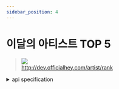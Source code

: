 ```yaml
---
sidebar_position: 4
---
```


# 이달의 아티스트 TOP 5


> ![](https://img.shields.io/static/v1?label=&message=GET&color=blue) <br/>
> http://dev.officialhey.com/artist/rank

<details markdown="1">
<summary>api specification</summary>


#### Response

  <details markdown="1">
  <summary>200 OK : 성공</summary>

  ```
  {
  "ok": true,
  "data": [
    {
      "id": 1,
      "name": "artist1",
      "profileImage": "image1"
    },
    {
      "id": 2,
      "name": "artist2",
      "profileImage": "image1"
    },
    {
      "id": 3,
      "name": "artist3",
      "profileImage": "image1"
    },
    {
      "id": 4,
      "name": "artist4",
      "profileImage": "image1"
    },
    {
      "id": 5,
      "name": "artist5",
      "profileImage": "image1"
    }
  ]
}
  ```
  </details>
</details>
<br/>